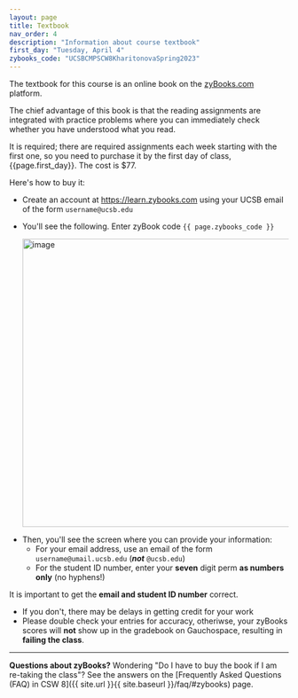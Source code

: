 ```yaml
---
layout: page
title: Textbook
nav_order: 4
description: "Information about course textbook"
first_day: "Tuesday, April 4"
zybooks_code: "UCSBCMPSCW8KharitonovaSpring2023"
---
```



The textbook for this course is an online book on the [zyBooks.com](https://zybooks.com) platform.

The chief advantage of this book is that the reading assignments are
integrated with practice problems where you can immediately check
whether you have understood what you read.

It is required; there are required assignments each week starting with the first one, so you need to
purchase it by the first day of class, {{page.first_day}}.  The cost is $77.

Here's how to buy it:

* Create an account at <https://learn.zybooks.com> using your UCSB email of the form `username@ucsb.edu`
* You'll see the following. Enter zyBook code `{{ page.zybooks_code }}`

  <img width="520" alt="image" src="https://user-images.githubusercontent.com/1119017/210282761-e3772e49-b5cf-41b4-a7bd-bd29e53eda20.png">

<!--
* Then, you'll see the following:
-->

<!--
  <img width="257" alt="image" src="https://user-images.githubusercontent.com/1119017/210288335-f1b34f35-bfe5-41a7-8d5b-e56f3b8b471a.png">
-->

* Then, you'll see the screen where you can provide your information: 
    * For your email address, use an email of the form `username@umail.ucsb.edu` (**_not_** `@ucsb.edu`)
    * For the student ID number, enter your **seven** digit perm **as numbers only** (no hyphens!)

<!--
* For section, there is a dropdown; please, **select `TR-Kharitonova`** (NOT `MW-Conrad`, since your section needs to match the one that you are enrolled in - see below)
  <img width="263" alt="image" src="https://user-images.githubusercontent.com/1119017/210288409-cde119ab-1509-46d4-a4f5-bba4d71a97ee.png">
It is important to get the **email, section and student ID number** correct.
-->

It is important to get the **email and student ID number** correct.
* If you don't, there may be delays in getting credit for your work
* Please double check your entries for accuracy, otheriwse, your zyBooks scores will **not** show up in the gradebook on Gauchospace, resulting in **failing the class**.

---

**Questions about zyBooks?** Wondering "Do I have to buy the book if I am re-taking the class"? See the answers on the [Frequently Asked Questions (FAQ) in CSW 8]({{ site.url }}{{ site.baseurl }}/faq/#zybooks) page.
 
